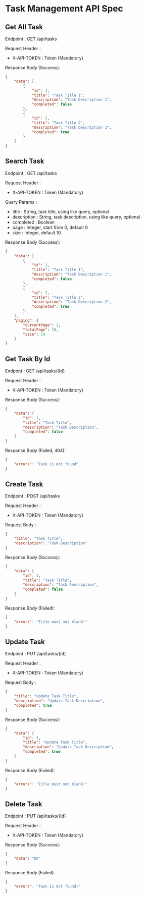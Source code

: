 # Task Management API Spec

## Get All Task

Endpoint : GET /api/tasks

Request Header :

- X-API-TOKEN : Token (Mandatory)

Response Body (Success):

```json
{
    "data": [
        {
            "id": 1,
            "title": "Task Title 1",
            "description": "Task Description 1",
            "completed": false
        },
        {
            "id": 2,
            "title": "Task Title 2",
            "description": "Task Description 2",
            "completed": true
        }
    ]
}
```


## Search Task

Endpoint : GET /api/tasks

Request Header :

- X-API-TOKEN : Token (Mandatory)

Query Params :
- title : String, task title, using like query, optional
- description : String, task description, using like query, optional
- completed : Boolean
- page : Integer, start from 0, default 0
- size : Integer, default 10

Response Body (Success):

```json
{
    "data": [
        {
            "id": 1,
            "title": "Task Title 1",
            "description": "Task Description 1",
            "completed": false
        },
        {
            "id": 2,
            "title": "Task Title 2",
            "description": "Task Description 2",
            "completed": true
        }
    ],
    "paging": {
        "currentPage": 1,
        "totalPage": 10,
        "size": 10
    }
}
```


## Get Task By Id

Endpont : GET /api/tasks/{id}

Request Header :

- X-API-TOKEN : Token (Mandatory)

Response Body (Success):

```json
{
    "data": {
        "id": 1,
        "title": "Task Title",
        "description": "Task Description",
        "completed": false
    }
}
```

Response Body (Failed, 404):

```json
{
    "errors": "Task is not found"
}
```


## Create Task

Endpoint : POST /api/tasks

Request Header :

- X-API-TOKEN : Token (Mandatory)

Request Body :

```json
{
    "title": "Task Title",
    "description": "Task Description"
}
```

Response Body (Success):

```json
{
    "data": {
        "id": 1,
        "title": "Task Title",
        "description": "Task Description",
        "completed": false
    }
}
```

Response Body (Failed):

```json
{
    "errors": "Title must not blank!"
}
```


## Update Task

Endpoint : PUT /api/tasks/{id}

Request Header :

- X-API-TOKEN : Token (Mandatory)

Request Body :

```json
{
    "title": "Update Task Title",
    "description": "Update Task Description",
    "completed": true
}
```

Response Body (Success):

```json
{
    "data": {
        "id": 1,
        "title": "Update Task Title",
        "description": "Update Task Description",
        "completed": true
    }
}
```

Response Body (Failed):

```json
{
    "errors": "Title must not blank!"
}
```


## Delete Task

Endpoint : PUT /api/tasks/{id}

Request Header :

- X-API-TOKEN : Token (Mandatory)

Response Body (Success):

```json
{
    "data": "OK"
}
```

Response Body (Failed):

```json
{
    "errors": "Task is not found!"
}
```